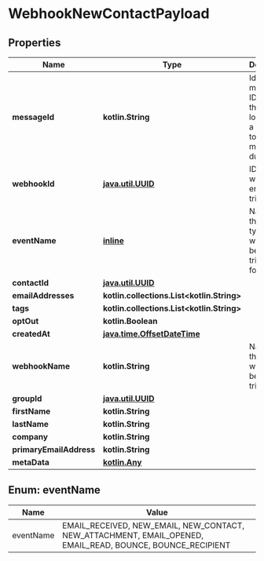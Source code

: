 
# WebhookNewContactPayload

## Properties
Name | Type | Description | Notes
------------ | ------------- | ------------- | -------------
**messageId** | **kotlin.String** | Idempotent message ID. Store this ID locally or in a database to prevent message duplication. | 
**webhookId** | [**java.util.UUID**](java.util.UUID) | ID of webhook entity being triggered | 
**eventName** | [**inline**](#EventNameEnum) | Name of the event type webhook is being triggered for. | 
**contactId** | [**java.util.UUID**](java.util.UUID) |  | 
**emailAddresses** | **kotlin.collections.List&lt;kotlin.String&gt;** |  | 
**tags** | **kotlin.collections.List&lt;kotlin.String&gt;** |  | 
**optOut** | **kotlin.Boolean** |  | 
**createdAt** | [**java.time.OffsetDateTime**](java.time.OffsetDateTime) |  | 
**webhookName** | **kotlin.String** | Name of the webhook being triggered |  [optional]
**groupId** | [**java.util.UUID**](java.util.UUID) |  |  [optional]
**firstName** | **kotlin.String** |  |  [optional]
**lastName** | **kotlin.String** |  |  [optional]
**company** | **kotlin.String** |  |  [optional]
**primaryEmailAddress** | **kotlin.String** |  |  [optional]
**metaData** | [**kotlin.Any**]() |  |  [optional]


<a name="EventNameEnum"></a>
## Enum: eventName
Name | Value
---- | -----
eventName | EMAIL_RECEIVED, NEW_EMAIL, NEW_CONTACT, NEW_ATTACHMENT, EMAIL_OPENED, EMAIL_READ, BOUNCE, BOUNCE_RECIPIENT



